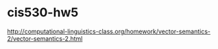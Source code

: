 # cis530-hw5
http://computational-linguistics-class.org/homework/vector-semantics-2/vector-semantics-2.html
